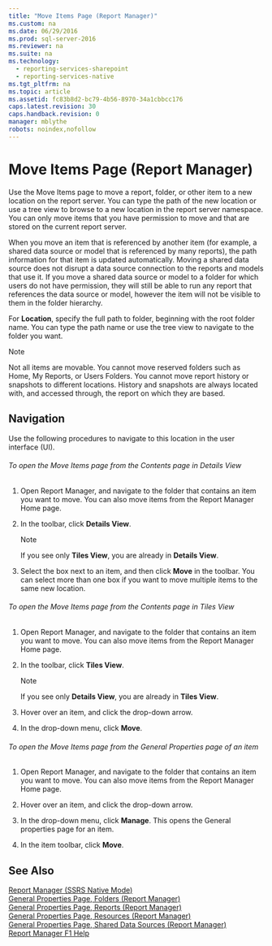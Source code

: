```yaml
---
title: "Move Items Page (Report Manager)"
ms.custom: na
ms.date: 06/29/2016
ms.prod: sql-server-2016
ms.reviewer: na
ms.suite: na
ms.technology: 
  - reporting-services-sharepoint
  - reporting-services-native
ms.tgt_pltfrm: na
ms.topic: article
ms.assetid: fc83b8d2-bc79-4b56-8970-34a1cbbcc176
caps.latest.revision: 30
caps.handback.revision: 0
manager: mblythe
robots: noindex,nofollow
---
```

# Move Items Page (Report Manager)
Use the Move Items page to move a report, folder, or other item to a new location on the report server. You can type the path of the new location or use a tree view to browse to a new location in the report server namespace. You can only move items that you have permission to move and that are stored on the current report server.  
  
 When you move an item that is referenced by another item (for example, a shared data source or model that is referenced by many reports), the path information for that item is updated automatically. Moving a shared data source does not disrupt a data source connection to the reports and models that use it. If you move a shared data source or model to a folder for which users do not have permission, they will still be able to run any report that references the data source or model, however the item will not be visible to them in the folder hierarchy.  
  
 For **Location**, specify the full path to folder, beginning with the root folder name. You can type the path name or use the tree view to navigate to the folder you want.  
  
> [!NOTE]  
>  Not all items are movable. You cannot move reserved folders such as Home, My Reports, or Users Folders. You cannot move report history or snapshots to different locations. History and snapshots are always located with, and accessed through, the report on which they are based.  
  
## Navigation  
 Use the following procedures to navigate to this location in the user interface (UI).  
  
###### To open the Move Items page from the Contents page in Details View  
  
1.  Open Report Manager, and navigate to the folder that contains an item you want to move. You can also move items from the Report Manager Home page.  
  
2.  In the toolbar, click **Details View**.  
  
    > [!NOTE]  
    >  If you see only **Tiles View**, you are already in **Details View**.  
  
3.  Select the box next to an item, and then click **Move** in the toolbar. You can select more than one box if you want to move multiple items to the same new location.  
  
###### To open the Move Items page from the Contents page in Tiles View  
  
1.  Open Report Manager, and navigate to the folder that contains an item you want to move. You can also move items from the Report Manager Home page.  
  
2.  In the toolbar, click **Tiles View**.  
  
    > [!NOTE]  
    >  If you see only **Details View**, you are already in **Tiles View**.  
  
3.  Hover over an item, and click the drop-down arrow.  
  
4.  In the drop-down menu, click **Move**.  
  
###### To open the Move Items page from the General Properties page of an item  
  
1.  Open Report Manager, and navigate to the folder that contains an item you want to move. You can also move items from the Report Manager Home page.  
  
2.  Hover over an item, and click the drop-down arrow.  
  
3.  In the drop-down menu, click **Manage**. This opens the General properties page for an item.  
  
4.  In the item toolbar, click **Move**.  
  
## See Also  
 [Report Manager  (SSRS Native Mode)](../../Topics/TopicNameNotContainA/Report-Manager---SSRS-Native-Mode-.md)   
 [General Properties Page, Folders (Report Manager)](../../Topics/TopicNameNotContainA/General-Properties-Page--Folders--Report-Manager-.md)   
 [General Properties Page, Reports (Report Manager)](../../Topics/TopicNameNotContainA/General-Properties-Page--Reports--Report-Manager-.md)   
 [General Properties Page, Resources (Report Manager)](../../Topics/TopicNameNotContainA/General-Properties-Page--Resources--Report-Manager-.md)   
 [General Properties Page, Shared Data Sources (Report Manager)](../../Topics/TopicNameNotContainA/General-Properties-Page--Shared-Data-Sources--Report-Manager-.md)   
 [Report Manager F1 Help](../../Topics/TopicNameNotContainA/Report-Manager-F1-Help.md)